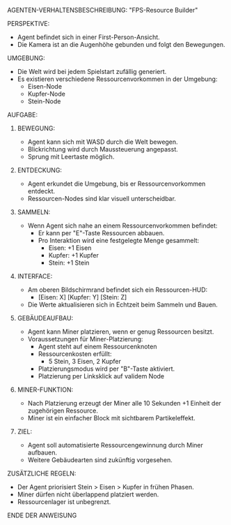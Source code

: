 AGENTEN-VERHALTENSBESCHREIBUNG: "FPS-Resource Builder"

PERSPEKTIVE:
- Agent befindet sich in einer First-Person-Ansicht.
- Die Kamera ist an die Augenhöhe gebunden und folgt den Bewegungen.

UMGEBUNG:
- Die Welt wird bei jedem Spielstart zufällig generiert.
- Es existieren verschiedene Ressourcenvorkommen in der Umgebung:
  - Eisen-Node
  - Kupfer-Node
  - Stein-Node

AUFGABE:
1. BEWEGUNG:
   - Agent kann sich mit WASD durch die Welt bewegen.
   - Blickrichtung wird durch Maussteuerung angepasst.
   - Sprung mit Leertaste möglich.

2. ENTDECKUNG:
   - Agent erkundet die Umgebung, bis er Ressourcenvorkommen entdeckt.
   - Ressourcen-Nodes sind klar visuell unterscheidbar.

3. SAMMELN:
   - Wenn Agent sich nahe an einem Ressourcenvorkommen befindet:
     - Er kann per "E"-Taste Ressourcen abbauen.
     - Pro Interaktion wird eine festgelegte Menge gesammelt:
       - Eisen: +1 Eisen
       - Kupfer: +1 Kupfer
       - Stein: +1 Stein

4. INTERFACE:
   - Am oberen Bildschirmrand befindet sich ein Ressourcen-HUD:
     - [Eisen: X] [Kupfer: Y] [Stein: Z]
   - Die Werte aktualisieren sich in Echtzeit beim Sammeln und Bauen.

5. GEBÄUDEAUFBAU:
   - Agent kann Miner platzieren, wenn er genug Ressourcen besitzt.
   - Voraussetzungen für Miner-Platzierung:
     - Agent steht auf einem Ressourcenknoten
     - Ressourcenkosten erfüllt:
       - 5 Stein, 3 Eisen, 2 Kupfer
     - Platzierungsmodus wird per "B"-Taste aktiviert.
     - Platzierung per Linksklick auf validem Node

6. MINER-FUNKTION:
   - Nach Platzierung erzeugt der Miner alle 10 Sekunden +1 Einheit der zugehörigen Ressource.
   - Miner ist ein einfacher Block mit sichtbarem Partikeleffekt.

7. ZIEL:
   - Agent soll automatisierte Ressourcengewinnung durch Miner aufbauen.
   - Weitere Gebäudearten sind zukünftig vorgesehen.

ZUSÄTZLICHE REGELN:
- Der Agent priorisiert Stein > Eisen > Kupfer in frühen Phasen.
- Miner dürfen nicht überlappend platziert werden.
- Ressourcenlager ist unbegrenzt.

ENDE DER ANWEISUNG

